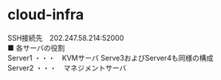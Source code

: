 # cloud-infra <br>
SSH接続先　202.247.58.214:52000
<br>
■ 各サーバの役割 <br>
Server1 ・・・　KVMサーバ Serve3およびServer4も同様の構成<br>
Server2 ・・・　マネジメントサーバ <br>
